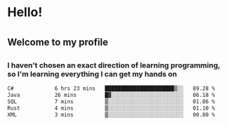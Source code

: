 
<h1>Hello!<h1>
<h2>Welcome to my profile<h2>
<h3>I haven't chosen an exact direction of learning programming, so I'm learning everything I can get my hands on</h3>

<!--START_SECTION:waka-->

```txt
C#             6 hrs 23 mins   ██████████████████████▒░░   89.28 %
Java           26 mins         █▓░░░░░░░░░░░░░░░░░░░░░░░   06.18 %
SQL            7 mins          ▒░░░░░░░░░░░░░░░░░░░░░░░░   01.86 %
Rust           4 mins          ▒░░░░░░░░░░░░░░░░░░░░░░░░   01.10 %
XML            3 mins          ▒░░░░░░░░░░░░░░░░░░░░░░░░   00.80 %
```

<!--END_SECTION:waka-->
